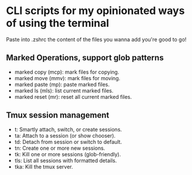 # CLI scripts for my opinionated ways of using the terminal

Paste into .zshrc the content of the files you wanna add you're good to go!

## Marked Operations, support glob patterns

- marked copy (mcp): mark files for copying.
- marked move (mmv): mark files for moving.
- marked paste (mp): paste marked files.
- marked ls (mls): list current marked files.
- marked reset (mr): reset all current marked files.

## Tmux session management

- t: Smartly attach, switch, or create sessions.
- ta: Attach to a session (or show chooser).
- td: Detach from session or switch to default.
- tn: Create one or more new sessions.
- tk: Kill one or more sessions (glob-friendly).
- tls: List all sessions with formatted details.
- tka: Kill the tmux server.
